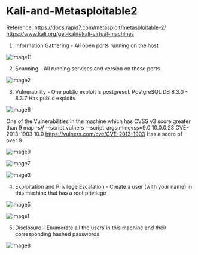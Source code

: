 # Kali-and-Metasploitable2
Reference:
https://docs.rapid7.com/metasploit/metasploitable-2/
https://www.kali.org/get-kali/#kali-virtual-machines

1. Information Gathering - All open ports running on the host

![image11](https://github.com/user-attachments/assets/be785558-69d3-4774-bdbc-50d14b3f5d8a)

2. Scanning - All running services and version on these ports

![image2](https://github.com/user-attachments/assets/e51dac11-73a4-493a-bc01-27ce924439ca)

3. Vulnerability - One public exploit is postgresql.
   PostgreSQL DB 8.3.0 - 8.3.7 Has public exploits
   
![image6](https://github.com/user-attachments/assets/ef0893b4-5a89-48ee-8af6-91660699cb10)

  One of the Vulnerabilities in the machine which has CVSS v3 score greater than 9
  map -sV --script vulners --script-args mincvss=9.0 10.0.0.23
  CVE-2013-1903    10.0    https://vulners.com/cve/CVE-2013-1903 Has a score of over 9 

![image9](https://github.com/user-attachments/assets/a938d76a-a431-45f9-b5dd-dff534b1eb52)

![image7](https://github.com/user-attachments/assets/78d70981-9066-4bba-97a7-59774ca54968)

![image3](https://github.com/user-attachments/assets/16b64fd9-cc56-4e67-8e6a-924a382da1e3)

4. Exploitation and Privilege Escalation - Create a user (with your name) in this machine that has a root privilege

![image5](https://github.com/user-attachments/assets/df67ee74-39de-4a91-a40b-43f7de6d9e34)

![image1](https://github.com/user-attachments/assets/3c650ba1-e2e0-422b-a0a6-f0f6346c9959)

5. Disclosure - Enumerate all the users in this machine and their corresponding hashed passwords

![image8](https://github.com/user-attachments/assets/7eb1b358-9f8d-4d82-b78e-fcf6ae066498)

